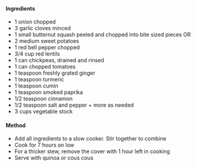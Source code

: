 #### Ingredients
- 1 onion chopped
- 3 garlic cloves minced
- 1 small butternut squash peeled and chopped into bite sized pieces
	OR
- 2 medium sweet potatoes
- 1 red bell pepper chopped
- 3/4 cup red lentils
- 1 can chickpeas, drained and rinsed
- 1 can chopped tomatoes
- 1 teaspoon freshly grated ginger
- 1 teaspoon turmeric
- 1 teaspoon cumin
- 1 teaspoon smoked paprika
- 1/2 teaspoon cinnamon
- 1/2 teaspoon salt and pepper + more as needed
- 3 cups vegetable stock

#### Method
- Add all ingredients to a slow cooker. Stir together to combine
- Cook for 7 hours on low
- For a thicker stew, remove the cover with 1 hour left in cooking
- Serve with quinoa or cous cous